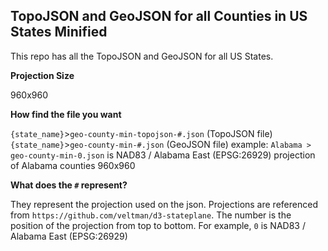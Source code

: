 ## TopoJSON and GeoJSON for all Counties in US States Minified

This repo has all the TopoJSON and GeoJSON for all US States.

**Projection Size**

960x960

**How find the file you want**

`{state_name}`>`geo-county-min-topojson-#.json` (TopoJSON file)
`{state_name}`>`geo-county-min-#.json` (GeoJSON file)
example: `Alabama > geo-county-min-0.json` is  NAD83 / Alabama East (EPSG:26929) projection of Alabama counties 960x960

**What does the `#` represent?**

They represent the projection used on the json. Projections are referenced from `https://github.com/veltman/d3-stateplane`. The number is the position of the projection from top to bottom. For example, `0` is  NAD83 / Alabama East (EPSG:26929) 

